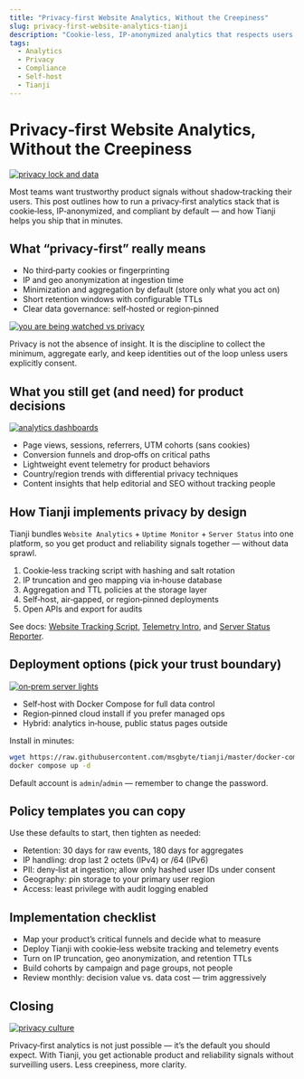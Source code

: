 ```yaml
---
title: "Privacy‑first Website Analytics, Without the Creepiness"
slug: privacy-first-website-analytics-tianji
description: "Cookie‑less, IP‑anonymized analytics that respects users yet keeps your product decisions sharp — powered by Tianji."
tags:
  - Analytics
  - Privacy
  - Compliance
  - Self‑host
  - Tianji
---
```


# Privacy‑first Website Analytics, Without the Creepiness

[![privacy lock and data](https://images.unsplash.com/photo-1614064642261-3ccbfafa481b?crop=entropy&cs=tinysrgb&fit=max&fm=jpg&ixlib=rb-4.1.0&q=80&w=1200)](https://images.unsplash.com/photo-1614064642261-3ccbfafa481b?crop=entropy&cs=srgb&fm=jpg&q=85)

Most teams want trustworthy product signals without shadow‑tracking their users. This post outlines how to run a privacy‑first analytics stack that is cookie‑less, IP‑anonymized, and compliant by default — and how Tianji helps you ship that in minutes.

## What “privacy‑first” really means

- No third‑party cookies or fingerprinting
- IP and geo anonymization at ingestion time
- Minimization and aggregation by default (store only what you act on)
- Short retention windows with configurable TTLs
- Clear data governance: self‑hosted or region‑pinned

[![you are being watched vs privacy](https://images.unsplash.com/photo-1534157327728-accacabda257?crop=entropy&cs=tinysrgb&fit=max&fm=jpg&ixlib=rb-4.1.0&q=80&w=1200)](https://images.unsplash.com/photo-1534157327728-accacabda257?crop=entropy&cs=srgb&fm=jpg&q=85)

Privacy is not the absence of insight. It is the discipline to collect the minimum, aggregate early, and keep identities out of the loop unless users explicitly consent.

## What you still get (and need) for product decisions

[![analytics dashboards](https://images.unsplash.com/photo-1551288049-bebda4e38f71?crop=entropy&cs=tinysrgb&fit=max&fm=jpg&ixlib=rb-4.1.0&q=80&w=1200)](https://images.unsplash.com/photo-1551288049-bebda4e38f71?crop=entropy&cs=srgb&fm=jpg&q=85)

- Page views, sessions, referrers, UTM cohorts (sans cookies)
- Conversion funnels and drop‑offs on critical paths
- Lightweight event telemetry for product behaviors
- Country/region trends with differential privacy techniques
- Content insights that help editorial and SEO without tracking people

## How Tianji implements privacy by design

Tianji bundles `Website Analytics` + `Uptime Monitor` + `Server Status` into one platform, so you get product and reliability signals together — without data sprawl.

1. Cookie‑less tracking script with hashing and salt rotation
2. IP truncation and geo mapping via in‑house database
3. Aggregation and TTL policies at the storage layer
4. Self‑host, air‑gapped, or region‑pinned deployments
5. Open APIs and export for audits

See docs: [Website Tracking Script](/docs/website/track-script), [Telemetry Intro](/docs/telemetry/intro), and [Server Status Reporter](/docs/server-status/server-status-reporter).

## Deployment options (pick your trust boundary)

[![on‑prem server lights](https://images.unsplash.com/photo-1556607356-d6a622ea735f?crop=entropy&cs=tinysrgb&fit=max&fm=jpg&ixlib=rb-4.1.0&q=80&w=1200)](https://images.unsplash.com/photo-1556607356-d6a622ea735f?crop=entropy&cs=srgb&fm=jpg&q=85)

- Self‑host with Docker Compose for full data control
- Region‑pinned cloud install if you prefer managed ops
- Hybrid: analytics in‑house, public status pages outside

Install in minutes:

```bash
wget https://raw.githubusercontent.com/msgbyte/tianji/master/docker-compose.yml
docker compose up -d
```

Default account is `admin`/`admin` — remember to change the password.

## Policy templates you can copy

Use these defaults to start, then tighten as needed:

- Retention: 30 days for raw events, 180 days for aggregates
- IP handling: drop last 2 octets (IPv4) or /64 (IPv6)
- PII: deny‑list at ingestion; allow only hashed user IDs under consent
- Geography: pin storage to your primary user region
- Access: least privilege with audit logging enabled

## Implementation checklist

- Map your product’s critical funnels and decide what to measure
- Deploy Tianji with cookie‑less website tracking and telemetry events
- Turn on IP truncation, geo anonymization, and retention TTLs
- Build cohorts by campaign and page groups, not people
- Review monthly: decision value vs. data cost — trim aggressively

## Closing

[![privacy culture](https://images.unsplash.com/photo-1576297185621-93ed9df5ca9a?crop=entropy&cs=tinysrgb&fit=max&fm=jpg&ixlib=rb-4.1.0&q=80&w=1200)](https://images.unsplash.com/photo-1576297185621-93ed9df5ca9a?crop=entropy&cs=srgb&fm=jpg&q=85)

Privacy‑first analytics is not just possible — it’s the default you should expect. With Tianji, you get actionable product and reliability signals without surveilling users. Less creepiness, more clarity.
